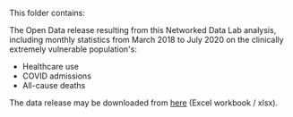 This folder contains:

The Open Data release resulting from this Networked Data Lab analysis, including monthly statistics from March 2018 to July 2020 on the clinically extremely vulnerable population's:

- Healthcare use
- COVID admissions
- All-cause deaths

The data release may be downloaded from [here](https://github.com/HFAnalyticsLab/NDL_Output3_Hospital_care_CEV/blob/main/Data%20release/Networked-Data-Lab-Characteristics-of-CEV-people-GitHub.xlsx) (Excel workbook / xlsx).
